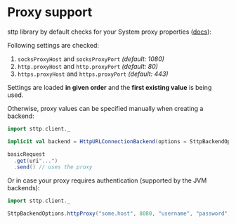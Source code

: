 # Proxy support

sttp library by default checks for your System proxy properties ([docs](https://docs.oracle.com/javase/8/docs/api/java/net/doc-files/net-properties.html)):

Following settings are checked:

1. `socksProxyHost` and `socksProxyPort` *(default: 1080)*
2. `http.proxyHost` and `http.proxyPort` *(default: 80)*
3. `https.proxyHost` and `https.proxyPort` *(default: 443)*

Settings are loaded **in given order** and the **first existing value** is being used.

Otherwise, proxy values can be specified manually when creating a backend:

```scala mdoc:compile-only
import sttp.client._

implicit val backend = HttpURLConnectionBackend(options = SttpBackendOptions.httpProxy("some.host", 8080))

basicRequest
  .get(uri"...")
  .send() // uses the proxy
```

Or in case your proxy requires authentication (supported by the JVM backends):

```scala mdoc:compile-only
import sttp.client._

SttpBackendOptions.httpProxy("some.host", 8080, "username", "password")
```
